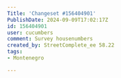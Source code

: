 ```yaml
---
Title: 'Changeset #156404901'
PublishDate: 2024-09-09T17:02:17Z
id: 156404901
user: cucumbers
comment: Survey housenumbers
created_by: StreetComplete_ee 58.22
tags:
- Montenegro

---
```

